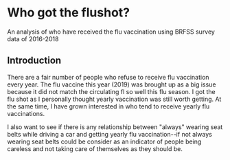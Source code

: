 # Who got the flushot?
An analysis of who have received the flu vaccination using BRFSS survey data of 2016-2018

## Introduction
There are a fair number of people who refuse to receive flu vaccination every year. The flu vaccine this year (2019) was brought up as a big issue because it did not match the circulating fl so well this flu season. I got the flu shot as I personally thought yearly vaccination was still worth getting. At the same time, I have grown interested in who tend to receive yearly flu vaccinations.

I also want to see if there is any relationship between "always" wearing seat belts while driving a car and getting yearly flu vaccination--if not always wearing seat belts could be consider as an indicator of people being careless and not taking care of themselves as they should be. 
